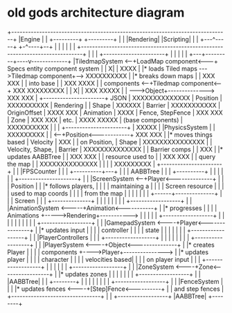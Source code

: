 # old gods architecture diagram

+------------------------------------------------------------------------------+
|Engine                                                                        |
|                                             +---------+ +---------+          |
|                                             |Rendering| |Scripting|          |
|                                             +---^-----+ +-^----+--+          |
|                                                 |         |    |             |
+------------------------------------------------------------------------------+
                                                  |         |    |
+----------------------+                          |         |    |
|                      |                      +---+---------+----v-------------+
|TiledmapSystem       <--+LoadMap component<---+ Specs entity component system |
|                     X|                      |         XXXX                   |
|* loads Tiled maps   --->Tiledmap component+-->     XXXXXXXXXX                |
|* breaks down maps    |                      |     XXX      XXX               |
|  into base           |                      |    XXX      XXXX               |
|  components         <--+Tiledmap component<--+   XXX XXXXXXXXX               |
|                     X|                      |    XXX  XXXXX                  |
|                     --->Object+-------------->    XXX          XXX           |
+----------------------+  JSON                |      XXXXXXXXXXXXXX            |
                          Position            |       XXXXXXXXXX               |
                          Rendering           |                                |
                          Shape               |         XXXXXX                 |
                          Barrier             |       XXXXXXXXXXX              |
                          OriginOffset        |      XXXX      XXX             |
                          Animation           |      XXXX                      |
                          Fence, StepFence    |      XXX          XXX          |
                          Zone                |       XXX         XXX          |
                          etc.                |       XXXX     XXXXX           |
                          (base components)   |         XXXXXXXXXX             |
                                              |                                |
+----------------------+                      |         XXXXX                  |
|PhysicsSystem         |                      |       XXXXXXXXX                |
|                     <--+Position<------------+      XXX    XXX               |
|* moves things based  |  Velocity            |       XXX                      |
|  on Position,        |  Shape               |        XXXXXXXXXXXXXXX         |
|  Velocity, Shape,    |  Barrier             |          XXXXXXXXXXXXXX        |
|  Barrier comps       |                      |                      XXX       |
|* updates AABBTree    |                      |       XXX            XXX       |
|  resource used to    |                      |        XXX          XXX        |
|  query the map       |                      |        XXXXXXXXXXXXXX          |
|                      |                      |           XXXXXXXXX            |
+----------------------+                      |                                |
        |FPSCounter    |                      |                                |
        +----------+---+                      |                                |
        | AABBTree |                          |                                |
        +----------+                          |                                |
                                              |                                |
                                              |                                |
+---------------------+                       |                                |
|ScreenSystem         <--+Player<--------------+                               |
|                     |   Position            |                                |
|* follows players,   |                       |                                |
|  maintaining a      |                       |                                |
|  Screen resource    |                       |                                |
|  used to map coords |                       |                                |
|  from the map       |                       |                                |
|                     |                       |                                |
+------+--------------+                       |                                |
       | Screen       |                       |                                |
       +--------------+                       |                                |
                                              |                                |
                                              |                                |
                                              |                                |
+------------------+                          |                                |
|AnimationSystem   <-----+Animation<-----------+                               |
|* progresses      |                          |                                |
|  Animations      +----->Rendering+----------->                               |
|                  |                          |                                |
+------------------+                          |                                |
                                              |                                |
                                              |                                |
                                              |                                |
                                              |                                |
+------------------+                          |                                |
|GamepadSystem     <----+Player<---------------+                               |
|* updates input   |                          |                                |
|  controller      |                          |                                |
|  state           |                          |                                |
|                  |                          |                                |
+------------------+                          |                                |
|PlayerControllers |                          |                                |
+------------------+                          |                                |
                                              |                                |
                                              |                                |
                                              |                                |
+------------------+                          |                                |
|PlayerSystem      <----+Object<---------------+                               |
|* creates Player  |                          |                                |
|  components      +---->Player+--------------->                               |
|* updates player  |                          |                                |
|  character       |                          |                                |
|  velocities based|                          |                                |
|  on player input |                          |                                |
+------------------+                          |                                |
                                              |                                |
                                              |                                |
+------------------+                          |                                |
|ZoneSystem        <----+Zone<-----------------+                               |
|* updates zones   |                          |                                |
|                  |                          |                                |
+------------------+                          |                                |
          |AABBTree|                          |                                |
          +--------+                          |                                |
                                              |                                |
                                              |                                |
                                              |                                |
+------------------+                          |                                |
|FenceSystem       |                          |                                |
|* updates fences  <----+[Step]Fence<----------+                               |
|  and step fences |                          +--------------------------------+
|                  |
+------------------+
          |AABBTree|
          +--------+
